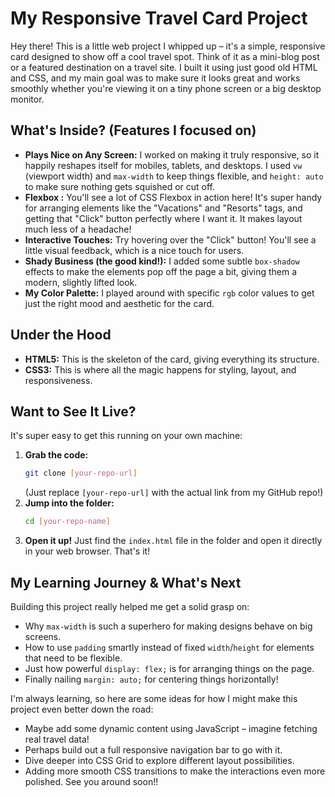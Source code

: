 # My Responsive Travel Card Project

Hey there! This is a little web project I whipped up – it's a simple, responsive card designed to show off a cool travel spot. Think of it as a mini-blog post or a featured destination on a travel site. I built it using just good old HTML and CSS, and my main goal was to make sure it looks great and works smoothly whether you're viewing it on a tiny phone screen or a big desktop monitor.

## What's Inside? (Features I focused on)

* **Plays Nice on Any Screen:** I worked on making it truly responsive, so it happily reshapes itself for mobiles, tablets, and desktops. I used `vw` (viewport width) and `max-width` to keep things flexible, and `height: auto` to make sure nothing gets squished or cut off.
* **Flexbox :** You'll see a lot of CSS Flexbox in action here! It's super handy for arranging elements like the "Vacations" and "Resorts" tags, and getting that "Click" button perfectly where I want it. It makes layout much less of a headache!
* **Interactive Touches:** Try hovering over the "Click" button! You'll see a little visual feedback, which is a nice touch for users.
* **Shady Business (the good kind!):** I added some subtle `box-shadow` effects to make the elements pop off the page a bit, giving them a modern, slightly lifted look.
* **My Color Palette:** I played around with specific `rgb` color values to get just the right mood and aesthetic for the card.

## Under the Hood

* **HTML5:** This is the skeleton of the card, giving everything its structure.
* **CSS3:** This is where all the magic happens for styling, layout, and responsiveness.

## Want to See It Live?

It's super easy to get this running on your own machine:

1.  **Grab the code:**
    ```bash
    git clone [your-repo-url]
    ```
    (Just replace `[your-repo-url]` with the actual link from my GitHub repo!)
2.  **Jump into the folder:**
    ```bash
    cd [your-repo-name]
    ```
3.  **Open it up!**
    Just find the `index.html` file in the folder and open it directly in your web browser. That's it!

## My Learning Journey & What's Next

Building this project really helped me get a solid grasp on:
* Why `max-width` is such a superhero for making designs behave on big screens.
* How to use `padding` smartly instead of fixed `width`/`height` for elements that need to be flexible.
* Just how powerful `display: flex;` is for arranging things on the page.
* Finally nailing `margin: auto;` for centering things horizontally!

I'm always learning, so here are some ideas for how I might make this project even better down the road:
* Maybe add some dynamic content using JavaScript – imagine fetching real travel data!
* Perhaps build out a full responsive navigation bar to go with it.
* Dive deeper into CSS Grid to explore different layout possibilities.
* Adding more smooth CSS transitions to make the interactions even more polished.
See you around soon!!